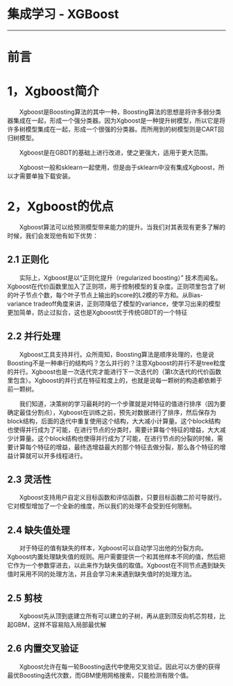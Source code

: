 # 集成学习 - XGBoost

---

# 前言
# 1，Xgboost简介
　　Xgboost是Boosting算法的其中一种，Boosting算法的思想是将许多弱分类器集成在一起，形成一个强分类器。因为Xgboost是一种提升树模型，所以它是将许多树模型集成在一起，形成一个很强的分类器。而所用到的树模型则是CART回归树模型。

　　Xgboost是在GBDT的基础上进行改进，使之更强大，适用于更大范围。

　　Xgboost一般和sklearn一起使用，但是由于sklearn中没有集成Xgboost，所以才需要单独下载安装。

# 2，Xgboost的优点
　　Xgboost算法可以给预测模型带来能力的提升。当我们对其表现有更多了解的时候，我们会发现他有如下优势：

## 2.1  正则化
　　实际上，Xgboost是以“正则化提升（regularized boosting）” 技术而闻名。Xgboost在代价函数里加入了正则项，用于控制模型的复杂度。正则项里包含了树的叶子节点个数，每个叶子节点上输出的score的L2模的平方和。从Bias-variance tradeoff角度来讲，正则项降低了模型的variance，使学习出来的模型更加简单，防止过拟合，这也是Xgboost优于传统GBDT的一个特征

## 2.2  并行处理
　　Xgboost工具支持并行。众所周知，Boosting算法是顺序处理的，也是说Boosting不是一种串行的结构吗？怎么并行的？注意Xgboost的并行不是tree粒度的并行。Xgboost也是一次迭代完才能进行下一次迭代的（第t次迭代的代价函数里包含）。Xgboost的并行式在特征粒度上的，也就是说每一颗树的构造都依赖于前一颗树。

　　我们知道，决策树的学习最耗时的一个步骤就是对特征的值进行排序（因为要确定最佳分割点），Xgboost在训练之前，预先对数据进行了排序，然后保存为block结构，后面的迭代中重复使用这个结构，大大减小计算量。这个block结构也使得并行成为了可能，在进行节点的分类时，需要计算每个特征的增益，大大减少计算量。这个block结构也使得并行成为了可能，在进行节点的分裂的时候，需要计算每个特征的增益，最终选增益最大的那个特征去做分裂，那么各个特征的增益计算就可以开多线程进行。

## 2.3  灵活性
　　Xgboost支持用户自定义目标函数和评估函数，只要目标函数二阶可导就行。它对模型增加了一个全新的维度，所以我们的处理不会受到任何限制。

## 2.4  缺失值处理
　　对于特征的值有缺失的样本，Xgboost可以自动学习出他的分裂方向。Xgboost内置处理缺失值的规则。用户需要提供一个和其他样本不同的值，然后把它作为一个参数穿进去，以此来作为缺失值的取值。Xgboost在不同节点遇到缺失值时采用不同的处理方法，并且会学习未来遇到缺失值时的处理方法。

## 2.5  剪枝
　　Xgboost先从顶到底建立所有可以建立的子树，再从底到顶反向机芯剪枝，比起GBM，这样不容易陷入局部最优解

## 2.6  内置交叉验证
　　Xgboost允许在每一轮Boosting迭代中使用交叉验证。因此可以方便的获得最优Boosting迭代次数，而GBM使用网格搜索，只能检测有限个值。
